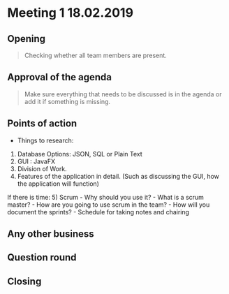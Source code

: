 # Meeting 1 18.02.2019


## Opening
> Checking whether all team members are present.


## Approval of the agenda
> Make sure everything that needs to be discussed is in the agenda or add it if something is missing.

## Points of action

- Things to research:
1) Database Options: JSON, SQL or Plain Text
2) GUI : JavaFX
3) Division of Work.
4) Features of the application in detail. (Such as discussing the GUI, how the application will function)

If there is time:
5) Scrum 
        - Why should you use it?
        - What is a scrum master?
        - How are you going to use scrum in the team?
        - How will you document the sprints? 
        - Schedule for taking notes and chairing



## Any other business
>
## Question round
> 

## Closing
>
